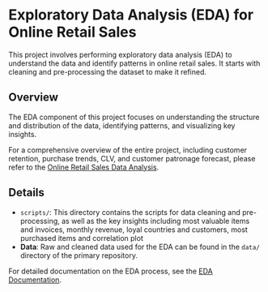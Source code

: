 # Exploratory Data Analysis (EDA) for Online Retail Sales

This project involves performing exploratory data analysis (EDA) to understand the data and identify patterns in online retail sales. It starts with cleaning and pre-processing the dataset to make it refined.

## Overview

The EDA component of this project focuses on understanding the structure and distribution of the data, identifying patterns, and visualizing key insights.

For a comprehensive overview of the entire project, including customer retention, purchase trends, CLV, and customer patronage forecast, please refer to the [Online Retail Sales Data Analysis](https://github.com/multi-focus-projects/online-retail-sales-data-analysis).

## Details

- `scripts/`: This directory contains the scripts for data cleaning and pre-processing, as well as the key insights including most valuable items and invoices, monthly revenue, loyal countries and customers, most purchased items and correlation plot
- **Data**: Raw and cleaned data used for the EDA can be found in the `data/` directory of the primary repository.

For detailed documentation on the EDA process, see the [EDA Documentation](https://github.com/multi-focus-projects/online-retail-sales-data-analysis/blob/main/docs/data-processing.md).
